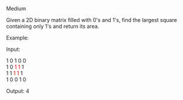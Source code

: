 Medium

Given a 2D binary matrix filled with 0's and 1's, find the largest square containing only 1's and return its area.

Example:

Input: 

1 0 1 0 0  
1 0 <span style="color: red">1 1</span> 1  
1 1 <span style="color: red">1 1</span> 1  
1 0 0 1 0  

Output: 4
